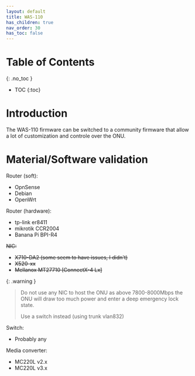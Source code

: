 ```yaml
---
layout: default 
title: WAS-110
has_children: true
nav_order: 30
has_toc: false
---
```


# Table of Contents
{: .no_toc }

- TOC
{:toc}

# Introduction

The WAS-110 firmware can be switched to a community firmware that allow a lot of customization and controle over the ONU.

# Material/Software validation

Router (soft):
- OpnSense
- Debian
- OpenWrt

Router (hardware):
- tp-link er8411
- mikrotik CCR2004
- Banana Pi BPI-R4

~~NIC:~~
- ~~X710-DA2 (some seem to have issues, I didn't)~~
- ~~X520-xx~~
- ~~Mellanox MT27710 [ConnectX-4 Lx]~~

{: .warning }
> Do not use any NIC to host the ONU as above 7800-8000Mbps the ONU will draw too much power and enter a deep emergency lock state.
> 
> Use a switch instead (using trunk vlan832)

Switch:
- Probably any

Media converter:
- MC220L v2.x
- MC220L v3.x
